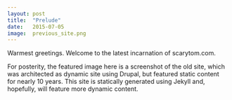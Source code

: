 ```yaml
---
layout: post
title:  "Prelude"
date:   2015-07-05
image:  previous_site.png
---
```


<p class="intro"><span class="dropcap">W</span>armest greetings. Welcome to the latest incarnation of scarytom.com.</p>

For posterity, the featured image here is a screenshot of the old site, which was architected as dynamic site using Drupal, but featured static content for nearly 10 years.  This site is statically generated using Jekyll and, hopefully, will feature more dynamic content.